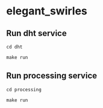 # elegant_swirles

## Run dht service
``cd dht``

``make run``

## Run processing service
``cd processing``

``make run``